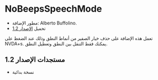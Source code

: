 # NoBeepsSpeechMode #
*	 مطور الإضافة: Alberto Buffolino.
*	 تحميل [الإصدار 1.2][1]

تعمل هذه الإضافة على حذف خيار الصفير من أنماط النطق وذلك عند الضغط على
NVDA+s. يمكنك فقط التنقل بين النطق وتعطيل النطق.

## مستجدات الإصدار 1.2 ##
*	 نسخة بدائية

[1]: http://addons.nvda-project.org/files/get.php?file=nb
